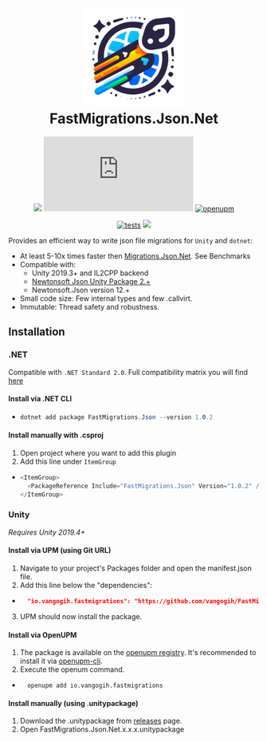 <h1 align="center">
<img alt="logo" src="./FastMigrationIcon.png" height="200px" />
<br/>
FastMigrations.Json.Net
</h1>

<div align="center">

![](https://img.shields.io/badge/unity-2019.4+-000.svg)
[![NuGet Version](https://img.shields.io/nuget/v/FastMigrations.Json)](https://www.nuget.org/packages/FastMigrations.Json)
[![openupm](https://img.shields.io/npm/v/io.vangogih.fastmigrations?label=openupm&registry_uri=https://package.openupm.com)](https://openupm.com/packages/io.vangogih.fastmigrations/)

[![tests](https://github.com/vangogih/FastMigrations.Json.Net/actions/workflows/release.yaml/badge.svg)](https://github.com/vangogih/FastMigrations.Json.Net/actions/workflows/release.yaml)
[![](https://vangogih.github.io/FastMigrations.Json.Net/badge_linecoverage.svg)](https://vangogih.github.io/FastMigrations.Json.Net/)

</div>

Provides an efficient way to write json file migrations for `Unity` and `dotnet`:

- At least 5-10x times faster then [Migrations.Json.Net](https://github.com/Weingartner/Migrations.Json.Net/tree/master). See Benchmarks
- Compatible with:
  - Unity 2019.3+ and IL2CPP backend
  - [Newtonsoft Json Unity Package 2.+](https://docs.unity3d.com/Packages/com.unity.nuget.newtonsoft-json@2.0/manual/index.html)
  - Newtonsoft.Json version 12.+
- Small code size: Few internal types and few .callvirt.
- Immutable: Thread safety and robustness.

## Installation

### .NET
Compatible with `.NET Standard 2.0`. Full compatibility matrix you will find [here](https://www.nuget.org/packages/FastMigrations.Json/#supportedframeworks-body-tab)

#### Install via .NET CLI
- ```csharp
  dotnet add package FastMigrations.Json --version 1.0.2
  ```

#### Install manually with .csproj
1. Open project where you want to add this plugin
2. Add this line under `ItemGroup`
- ```csharp
  <ItemGroup>
    <PackageReference Include="FastMigrations.Json" Version="1.0.2" />
  </ItemGroup>
  ```

### Unity

*Requires Unity 2019.4+*

#### Install via UPM (using Git URL)

1. Navigate to your project's Packages folder and open the manifest.json file.
2. Add this line below the "dependencies":
- ```json title="Packages/manifest.json"
    "io.vangogih.fastmigrations": "https://github.com/vangogih/FastMigrations.Json.Net.git?path=FastMigrations.Unity/Assets/FastMigrations#1.0.2",
  ```
3. UPM should now install the package.

#### Install via OpenUPM


1. The package is available on the [openupm registry](https://openupm.com/packages/io.vangogih.fastmigrations/). It's recommended to install it via [openupm-cli](https://github.com/openupm/openupm-cli).
2. Execute the openum command.
  - ```
      openupm add io.vangogih.fastmigrations
    ```

#### Install manually (using .unitypackage)

1. Download the .unitypackage from [releases](https://github.com/vangogih/FastMigrations.Json.Net/releases) page.
2. Open FastMigrations.Json.Net.x.x.x.unitypackage
